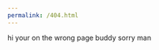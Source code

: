 ```yaml
---
permalink: /404.html
---
```

<head>
    <meta charset="UTF-8">
    <title>cartxrr's info!!</title>
    <link rel="stylesheet" href="style.css">
</head>

hi your on the wrong page buddy sorry man
